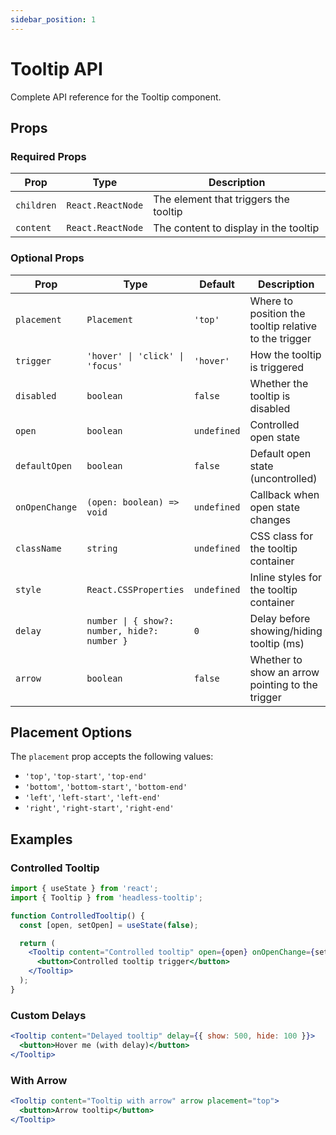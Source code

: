 ```yaml
---
sidebar_position: 1
---
```


# Tooltip API

Complete API reference for the Tooltip component.

## Props

### Required Props

| Prop       | Type              | Description                           |
| ---------- | ----------------- | ------------------------------------- |
| `children` | `React.ReactNode` | The element that triggers the tooltip |
| `content`  | `React.ReactNode` | The content to display in the tooltip |

### Optional Props

| Prop           | Type                                         | Default     | Description                                           |
| -------------- | -------------------------------------------- | ----------- | ----------------------------------------------------- |
| `placement`    | `Placement`                                  | `'top'`     | Where to position the tooltip relative to the trigger |
| `trigger`      | `'hover' \| 'click' \| 'focus'`              | `'hover'`   | How the tooltip is triggered                          |
| `disabled`     | `boolean`                                    | `false`     | Whether the tooltip is disabled                       |
| `open`         | `boolean`                                    | `undefined` | Controlled open state                                 |
| `defaultOpen`  | `boolean`                                    | `false`     | Default open state (uncontrolled)                     |
| `onOpenChange` | `(open: boolean) => void`                    | `undefined` | Callback when open state changes                      |
| `className`    | `string`                                     | `undefined` | CSS class for the tooltip container                   |
| `style`        | `React.CSSProperties`                        | `undefined` | Inline styles for the tooltip container               |
| `delay`        | `number \| { show?: number, hide?: number }` | `0`         | Delay before showing/hiding tooltip (ms)              |
| `arrow`        | `boolean`                                    | `false`     | Whether to show an arrow pointing to the trigger      |

## Placement Options

The `placement` prop accepts the following values:

- `'top'`, `'top-start'`, `'top-end'`
- `'bottom'`, `'bottom-start'`, `'bottom-end'`
- `'left'`, `'left-start'`, `'left-end'`
- `'right'`, `'right-start'`, `'right-end'`

## Examples

### Controlled Tooltip

```jsx
import { useState } from 'react';
import { Tooltip } from 'headless-tooltip';

function ControlledTooltip() {
  const [open, setOpen] = useState(false);

  return (
    <Tooltip content="Controlled tooltip" open={open} onOpenChange={setOpen}>
      <button>Controlled tooltip trigger</button>
    </Tooltip>
  );
}
```

### Custom Delays

```jsx
<Tooltip content="Delayed tooltip" delay={{ show: 500, hide: 100 }}>
  <button>Hover me (with delay)</button>
</Tooltip>
```

### With Arrow

```jsx
<Tooltip content="Tooltip with arrow" arrow placement="top">
  <button>Arrow tooltip</button>
</Tooltip>
```

